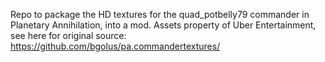 Repo to package the HD textures for the quad_potbelly79 commander in Planetary Annihilation, into a mod. Assets property of Uber Entertainment, see here for original source: https://github.com/bgolus/pa.commandertextures/